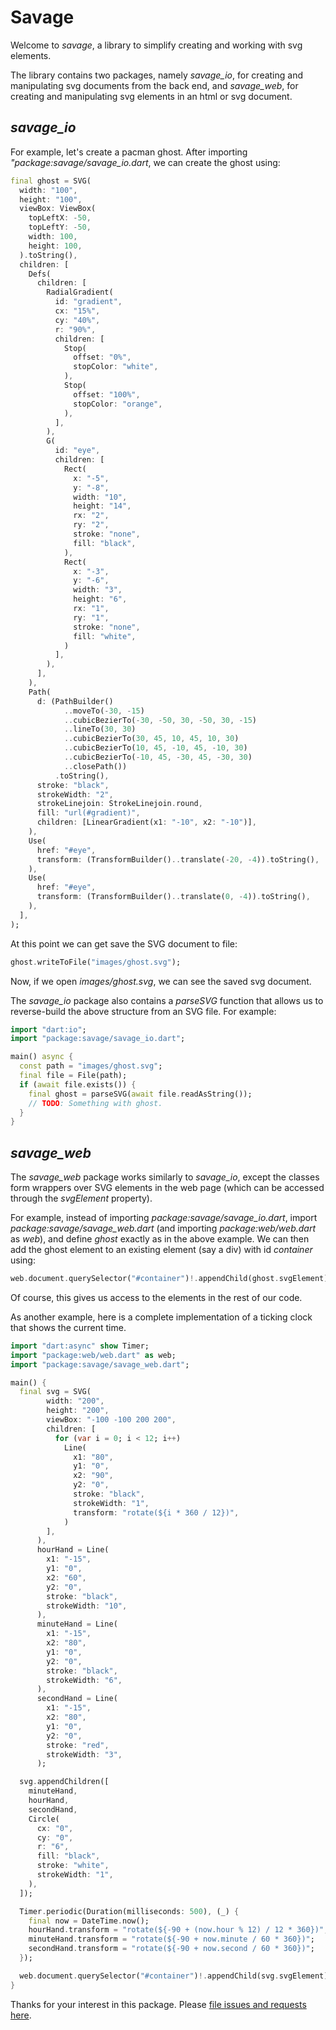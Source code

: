 
# Savage

Welcome to *savage*, a library to simplify creating and working with svg elements.

The library contains two packages, namely *savage_io*, for creating and manipulating svg documents from the back end, and *savage_web*, for creating and manipulating svg elements in an html or svg document.

## *savage_io*

For example, let's create a pacman ghost. After importing *"package:savage/savage_io.dart*, we can create the ghost using:

```dart
final ghost = SVG(
  width: "100",
  height: "100",
  viewBox: ViewBox(
    topLeftX: -50,
    topLeftY: -50,
    width: 100,
    height: 100,
  ).toString(),
  children: [
    Defs(
      children: [
        RadialGradient(
          id: "gradient",
          cx: "15%",
          cy: "40%",
          r: "90%",
          children: [
            Stop(
              offset: "0%",
              stopColor: "white",
            ),
            Stop(
              offset: "100%",
              stopColor: "orange",
            ),
          ],
        ),
        G(
          id: "eye",
          children: [
            Rect(
              x: "-5",
              y: "-8",
              width: "10",
              height: "14",
              rx: "2",
              ry: "2",
              stroke: "none",
              fill: "black",
            ),
            Rect(
              x: "-3",
              y: "-6",
              width: "3",
              height: "6",
              rx: "1",
              ry: "1",
              stroke: "none",
              fill: "white",
            )
          ],
        ),
      ],
    ),
    Path(
      d: (PathBuilder()
            ..moveTo(-30, -15)
            ..cubicBezierTo(-30, -50, 30, -50, 30, -15)
            ..lineTo(30, 30)
            ..cubicBezierTo(30, 45, 10, 45, 10, 30)
            ..cubicBezierTo(10, 45, -10, 45, -10, 30)
            ..cubicBezierTo(-10, 45, -30, 45, -30, 30)
            ..closePath())
          .toString(),
      stroke: "black",
      strokeWidth: "2",
      strokeLinejoin: StrokeLinejoin.round,
      fill: "url(#gradient)",
      children: [LinearGradient(x1: "-10", x2: "-10")],
    ),
    Use(
      href: "#eye",
      transform: (TransformBuilder()..translate(-20, -4)).toString(),
    ),
    Use(
      href: "#eye",
      transform: (TransformBuilder()..translate(0, -4)).toString(),
    ),
  ],
);
```

At this point we can get save the SVG document to file:

```dart
ghost.writeToFile("images/ghost.svg");
```

Now, if we open *images/ghost.svg*, we can see the saved svg document.

The *savage_io* package also contains a *parseSVG* function that allows us to reverse-build the above structure from an SVG file. For example:

```dart
import "dart:io";
import "package:savage/savage_io.dart";

main() async {
  const path = "images/ghost.svg";
  final file = File(path);
  if (await file.exists()) {
    final ghost = parseSVG(await file.readAsString());
    // TODO: Something with ghost.
  }
}
```

## *savage_web*

The *savage_web* package works similarly to *savage_io*, except the classes form wrappers over SVG elements in the web page (which can be accessed through the *svgElement* property).

For example, instead of importing *package:savage/savage_io.dart*, import *package:savage/savage_web.dart* (and importing *package:web/web.dart* as *web*), and define *ghost* exactly as in the above example. We can then add the ghost element to an existing element (say a div) with id *container* using:

```dart
web.document.querySelector("#container")!.appendChild(ghost.svgElement);
```

Of course, this gives us access to the elements in the rest of our code.

As another example, here is a complete implementation of a ticking clock that shows the current time. 

```dart
import "dart:async" show Timer;
import "package:web/web.dart" as web;
import "package:savage/savage_web.dart";

main() {
  final svg = SVG(
        width: "200",
        height: "200",
        viewBox: "-100 -100 200 200",
        children: [
          for (var i = 0; i < 12; i++)
            Line(
              x1: "80",
              y1: "0",
              x2: "90",
              y2: "0",
              stroke: "black",
              strokeWidth: "1",
              transform: "rotate(${i * 360 / 12})",
            )
        ],
      ),
      hourHand = Line(
        x1: "-15",
        y1: "0",
        x2: "60",
        y2: "0",
        stroke: "black",
        strokeWidth: "10",
      ),
      minuteHand = Line(
        x1: "-15",
        x2: "80",
        y1: "0",
        y2: "0",
        stroke: "black",
        strokeWidth: "6",
      ),
      secondHand = Line(
        x1: "-15",
        x2: "80",
        y1: "0",
        y2: "0",
        stroke: "red",
        strokeWidth: "3",
      );

  svg.appendChildren([
    minuteHand,
    hourHand,
    secondHand,
    Circle(
      cx: "0",
      cy: "0",
      r: "6",
      fill: "black",
      stroke: "white",
      strokeWidth: "1",
    ),
  ]);

  Timer.periodic(Duration(milliseconds: 500), (_) {
    final now = DateTime.now();
    hourHand.transform = "rotate(${-90 + (now.hour % 12) / 12 * 360})";
    minuteHand.transform = "rotate(${-90 + now.minute / 60 * 360})";
    secondHand.transform = "rotate(${-90 + now.second / 60 * 360})";
  });

  web.document.querySelector("#container")!.appendChild(svg.svgElement);
}

```

Thanks for your interest in this package. Please [file issues and requests here](https://github.com/ram6ler/savage/issues).